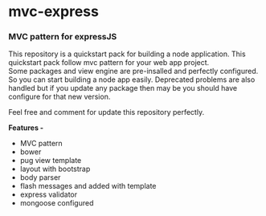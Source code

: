 # mvc-express
### MVC pattern for expressJS


This repository is a quickstart pack for building a node application. This quickstart pack follow mvc pattern for your web app project.  
Some packages and view engine are pre-insalled and perfectly configured. So you can start building a node app easily. Deprecated problems are also handled but if you update any package then may be you should have configure for that new version. 

Feel free and comment for update this repository perfectly. 


  **Features -**
- MVC pattern
- bower
- pug view template
- layout with bootstrap
- body parser
- flash messages and added with template
- express validator 
- mongoose configured



